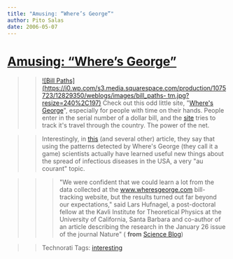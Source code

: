 ```yaml
---
title: "Amusing: “Where’s George”"
author: Pito Salas
date: 2006-05-07
---
```

# [Amusing: “Where’s George”](None)



>>

>> [![Bill
Paths](https://i0.wp.com/s3.media.squarespace.com/production/1075723/12829350/weblogs/images/bill_paths-
tm.jpg?resize=240%2C197)](<https://i0.wp.com/s3.media.squarespace.com/production/1075723/12829350/weblogs/images/bill_paths.png>)
Check out this odd little site, "[Where's
George](<http://www.wheresgeorge.com>)", especially for people with time on
their hands. People enter in the serial number of a dollar bill, and the
[site](<http://www.wheresgeorge.com>) tries to track it's travel through the
country. The power of the net.

>>

>> Interestingly, in
[this](<http://www.scienceblog.com/cms/web_game_provides_breakthrough_in_predicting_spread_of_epidemics_9874>)
(and several other) article, they say that using the patterns detected by
Where's George (they call it a game) scientists actually have learned useful
new things about the spread of infectious diseases in the USA, a very "au
courant" topic.

>>

>>> "We were confident that we could learn a lot from the data collected at
the www.wheresgeorge.com bill-tracking website, but the results turned out far
beyond our expectations," said Lars Hufnagel, a post-doctoral fellow at the
Kavli Institute for Theoretical Physics at the University of California, Santa
Barbara and co-author of an article describing the research in the January 26
issue of the journal Nature" ( **from** [Science
Blog](<http://www.scienceblog.com/cms/web_game_provides_breakthrough_in_predicting_spread_of_epidemics_9874>))

>>

>> Technorati Tags: [interesting](<http://www.technorati.com/tag/interesting>)


